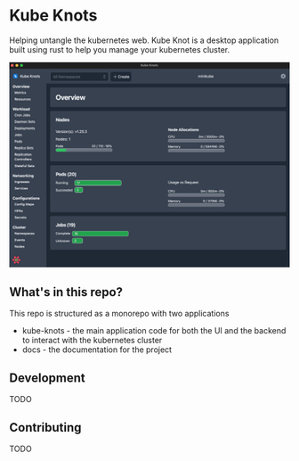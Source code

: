 # Kube Knots

Helping untangle the kubernetes web. Kube Knot is a desktop application built using rust to help you manage your kubernetes cluster.

![Kube Knots](./app/docs/static/img/app-screenshot.png)

## What's in this repo?

This repo is structured as a monorepo with two applications

- kube-knots - the main application code for both the UI and the backend to interact with the kubernetes cluster
- docs - the documentation for the project

## Development

TODO

## Contributing

TODO
